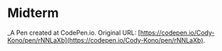 # Midterm
 _A Pen created at CodePen.io. Original URL: [https://codepen.io/Cody-Kono/pen/rNNLaXb](https://codepen.io/Cody-Kono/pen/rNNLaXb).

 